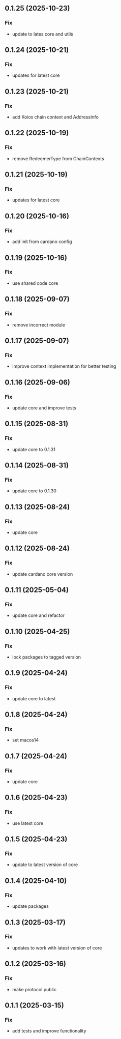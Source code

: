 ## 0.1.25 (2025-10-23)

### Fix

- update to lates core and utils

## 0.1.24 (2025-10-21)

### Fix

- updates for latest core

## 0.1.23 (2025-10-21)

### Fix

- add Koios chain context and AddressInfo

## 0.1.22 (2025-10-19)

### Fix

- remove RedeemerType from ChainContexts

## 0.1.21 (2025-10-19)

### Fix

- updates for latest core

## 0.1.20 (2025-10-16)

### Fix

- add init from cardano config

## 0.1.19 (2025-10-16)

### Fix

- use shared code core

## 0.1.18 (2025-09-07)

### Fix

- remove incorrect module

## 0.1.17 (2025-09-07)

### Fix

- improve context implementation for better testing

## 0.1.16 (2025-09-06)

### Fix

- update core and improve tests

## 0.1.15 (2025-08-31)

### Fix

- update core to 0.1.31

## 0.1.14 (2025-08-31)

### Fix

- update core to 0.1.30

## 0.1.13 (2025-08-24)

### Fix

- update core

## 0.1.12 (2025-08-24)

### Fix

- update cardano core version

## 0.1.11 (2025-05-04)

### Fix

- update core and refactor

## 0.1.10 (2025-04-25)

### Fix

- lock packages to tagged version

## 0.1.9 (2025-04-24)

### Fix

- update core to latest

## 0.1.8 (2025-04-24)

### Fix

- set macos14

## 0.1.7 (2025-04-24)

### Fix

- update core

## 0.1.6 (2025-04-23)

### Fix

- use latest core

## 0.1.5 (2025-04-23)

### Fix

- update to latest version of core

## 0.1.4 (2025-04-10)

### Fix

- update packages

## 0.1.3 (2025-03-17)

### Fix

- updates to work with latest version of core

## 0.1.2 (2025-03-16)

### Fix

- make protocol public

## 0.1.1 (2025-03-15)

### Fix

- add tests and improve functionality
